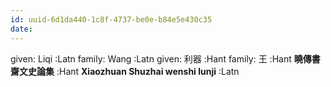 ```yaml
---
id: uuid-6d1da440-1c8f-4737-be0e-b84e5e430c35
date: 
---
```


given: Liqi :Latn
family: Wang :Latn
given: 利器 :Hant
family: 王 :Hant
**曉傳書齋文史論集** :Hant
**Xiaozhuan Shuzhai wenshi lunji** :Latn